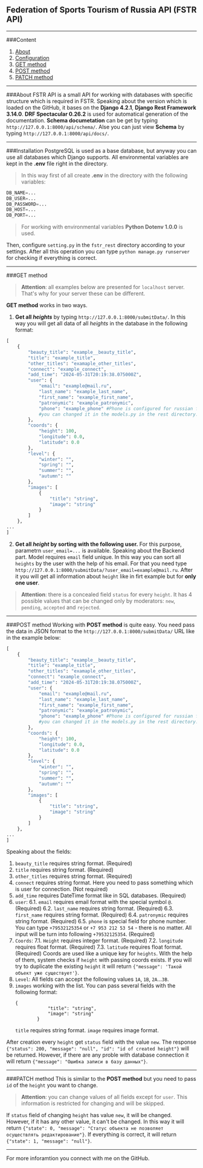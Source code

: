 ## Federation of Sports Tourism of Russia API (FSTR API)
---
###Content
1. [About](#about)
2. [Configuration](#installation)
3. [GET method](#GET_method)
4. [POST method](#POST_method)
5. [PATCH method](#PATCH_method)
---
<a id='about'></a>
###About
FSTR API is a small API for working with databases with specific structure which is required in FSTR.
Speaking about the version which is loaded on the GitHub, it bases on the __Django 4.2.1__, __Django Rest Framework 3.14.0__. 
__DRF Spectacular 0.26.2__ is used for automatical generation of the documentation.
__Schema documetation__ can be get by typing `http://127.0.0.1:8000/api/schema/`.
Alse you can just view __Schema__ by typing `http://127.0.0.1:8000/api/docs/`.
___
<a id='installation'></a>
###Installation
PostgreSQL is used as a base database, but anyway you can use all databases which Django supports. 
All environmental variables are kept in the __.env__ file right in the directory.
>In this way first of all create __.env__ in the directory with the following variables:
```python
DB_NAME=...
DB_USER=...
DB_PASSWORD=...
DB_HOST=...
DB_PORT=...
```
>For working with environmental variables __Python Dotenv 1.0.0__ is used.

Then, configure `setting.py` in the `fstr_rest` directory according to your settings.
After all this operation you can type `python manage.py runserver` for checking if everything is correct.
___
<a id='GET_method'></a>
###GET method
>__Attention__: all examples below are presented for `localhost` server. That's why for your server these can be different.

__GET method__ works in two ways.
1. __Get all _heights___ by typing `http://127.0.0.1:8000/submitData/`.
In this way you will get all data of all _heights_ in the database in the following format:
```python
[
    {
        "beauty_title": "example__beauty_title",
        "title": "example_title",
        "other_titles": "examaple_other_titles",
        "connect": "example_connect",
        "add_time": "2024-05-31T20:19:38.075000Z",
        "user": {
            "email": "example@mail.ru",
            "last_name": "example_last_name",
            "first_name": "example_first_name",
            "patronymic": "example_patronymic",
            "phone": "example_phone" #Phone is configured for russian format, 
            #you can changed it in the models.py in the rest directory.
        },
        "coords": {
            "height": 100,
            "longitude": 0.0,
            "latitude": 0.0
        },
        "level": {
            "winter": "",
            "spring": "",
            "summer": "",
            "autumn": ""
        },
        "images": [
            {
                "title": "string",
                "image": "string"
            }
        ]
    },
...
]
```
2. __Get all _height_ by sorting with the following user.__ For this purpose, parametrn `user_email=...` is available.
Speaking about the Backend part. Model requires `email` field unique. In this way you can sort all `heights` by the user with the help of his email.
For that you need type `http://127.0.0.1:8000/submitData/?user_email=example@mail.ru`.
After it you will get all information about `height` like in firt example but for __only one user__.

>__Attention__: there is a concealed field `status` for every `height`. It has 4 possible values that can be changed only by moderators: `new`, `pending`, `accepted` and `rejected`.
___
<a id="POST_method"></a>
###POST method
Working with __POST method__ is quite easy. You need pass the data in JSON format to the `http://127.0.0.1:8000/submitData/` URL like in the example below:
```python
[
    {
        "beauty_title": "example__beauty_title",
        "title": "example_title",
        "other_titles": "examaple_other_titles",
        "connect": "example_connect",
        "add_time": "2024-05-31T20:19:38.075000Z",
        "user": {
            "email": "example@mail.ru",
            "last_name": "example_last_name",
            "first_name": "example_first_name",
            "patronymic": "example_patronymic",
            "phone": "example_phone" #Phone is configured for russian format, 
            #you can changed it in the models.py in the rest directory.
        },
        "coords": {
            "height": 100,
            "longitude": 0.0,
            "latitude": 0.0
        },
        "level": {
            "winter": "",
            "spring": "",
            "summer": "",
            "autumn": ""
        },
        "images": [
            {
                "title": "string",
                "image": "string"
            }
        ]
    },
...
]
```
Speaking about the fields:
1. `beauty_title` requires string format. (Required)
2. `title` requires string format. (Required)
3. `other_titles` requires string format. (Required)
4. `connect` requires string format. Here you need to pass something which is user for connection. (Not required)
5. `add_time` requires DateTime format like in SQL databases. (Required)
6. `user`:
    6.1. `email` requires email format with the special symbol `@`. (Required)
    6.2. `last_name` requires string format. (Required)
    6.3. `first_name` requires string format. (Required)
    6.4. `patronymic` requires string format. (Required)
    6.5. `phone` is special field for phone number. You can type `+79532125354` or `+7 953 212 53 54` - there is no matter. All input will be turn into following `+79532125354`. (Required)
7. `Coords`:
    7.1. `Height` requires integer format. (Required)
    7.2. `longitude` requires float format. (Required)
    7.3. `latitude` requires float format. (Required)
    Coords are used like a unique key for `heights`. With the help of them, system checks if `height` with passing coords exists. 
    If you will try to duplicate the existing `height` it will return `{"message": 'Такой объект уже существует'}`.
8. `Level`:
    All fields can accept the following values `1A`, `1B`, `2A`...`3B`.
9. `images` working with the list. You can pass several fields with the following format:
    ```
    {
                "title": "string",
                "image": "string"
            }
    ```
    `title` requires string format.
    `image` requires image format.

After creation every `height` get `status` field with the value `new`. The response `{"status": 200, "message": "null", "id": "id of created height"}` will be returned.
However, if there are any proble with database connection it will return `{"message": "Ошибка записи в базу данных"}`.
___
<a id='PATCH_method'></a>
###PATCH method
This is similar to the __POST method__ but you need to pass `id` of the `height` you want to change.
>__Attention__: you can change values of all fields except for `user`. This information is restricted for changing and will be skipped.

If `status` field of changing `height` has value `new`, it will be changed. However, if it has any other value, it can't be changed. In this way it will return `{"state": 0, "message": "Статус объекта не позволяет осуществлять редактирование"}`.
If everything is correct, it will return `{"state": 1, "message": "null"}`.
___
For more inforamtion you connect with me on the GitHub.
